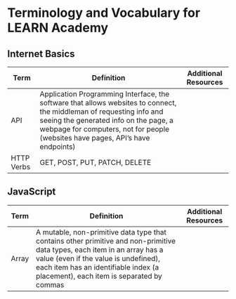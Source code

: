 # Terminology and Vocabulary for LEARN Academy

## Internet Basics

| Term      | Definition        | Additional Resources |
| ------------- | ------------- | -------------------- |
| API | Application Programming Interface, the software that allows websites to connect, the middleman of requesting info and seeing the generated info on the page, a webpage for computers, not for people (websites have pages, API’s have endpoints) ||
HTTP Verbs | GET, POST, PUT, PATCH, DELETE | |


## JavaScript

| Term      | Definition        | Additional Resources |
| ------------- | ------------- | -------------------- |
| Array | A mutable, non-primitive data type that contains other primitive and non-primitive data types, each item in an array has a value (even if the value is undefined), each item has an identifiable index (a placement), each item is separated by commas
